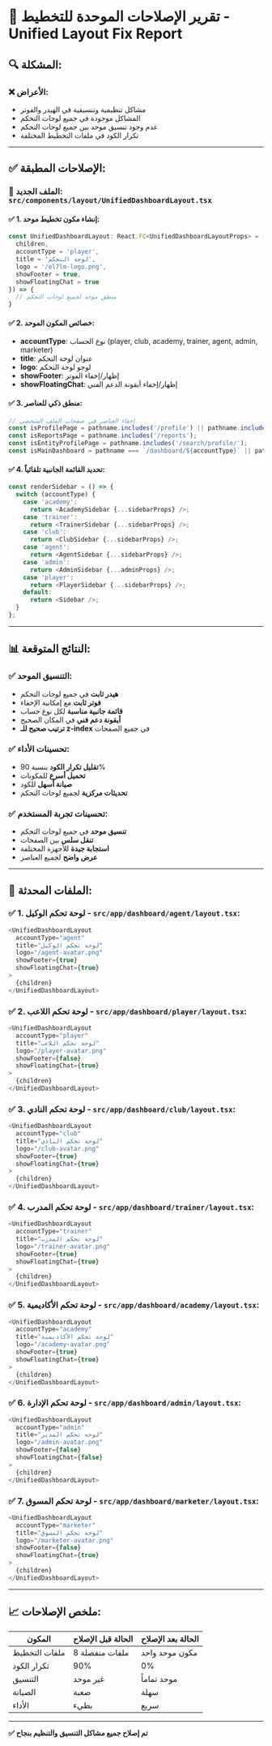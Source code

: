 # 🎯 تقرير الإصلاحات الموحدة للتخطيط - Unified Layout Fix Report

## 🔍 **المشكلة**:

### ❌ **الأعراض**:
- مشاكل تنظيمية وتنسيقية في الهيدر والفوتر
- المشاكل موجودة في جميع لوحات التحكم
- عدم وجود تنسيق موحد بين جميع لوحات التحكم
- تكرار الكود في ملفات التخطيط المختلفة

---

## ✅ **الإصلاحات المطبقة**:

### **📍 الملف الجديد**: `src/components/layout/UnifiedDashboardLayout.tsx`

#### **✅ 1. إنشاء مكون تخطيط موحد**:
```typescript
const UnifiedDashboardLayout: React.FC<UnifiedDashboardLayoutProps> = ({
  children,
  accountType = 'player',
  title = 'لوحة التحكم',
  logo = '/el7lm-logo.png',
  showFooter = true,
  showFloatingChat = true
}) => {
  // منطق موحد لجميع لوحات التحكم
}
```

#### **✅ 2. خصائص المكون الموحد**:
- **accountType**: نوع الحساب (player, club, academy, trainer, agent, admin, marketer)
- **title**: عنوان لوحة التحكم
- **logo**: لوجو لوحة التحكم
- **showFooter**: إظهار/إخفاء الفوتر
- **showFloatingChat**: إظهار/إخفاء أيقونة الدعم الفني

#### **✅ 3. منطق ذكي للعناصر**:
```typescript
// إخفاء العناصر في صفحات الملف الشخصي
const isProfilePage = pathname.includes('/profile') || pathname.includes('/search/profile/');
const isReportsPage = pathname.includes('/reports');
const isEntityProfilePage = pathname.includes('/search/profile/');
const isMainDashboard = pathname === `/dashboard/${accountType}` || pathname === `/dashboard/${accountType}/`;
```

#### **✅ 4. تحديد القائمة الجانبية تلقائياً**:
```typescript
const renderSidebar = () => {
  switch (accountType) {
    case 'academy':
      return <AcademySidebar {...sidebarProps} />;
    case 'trainer':
      return <TrainerSidebar {...sidebarProps} />;
    case 'club':
      return <ClubSidebar {...sidebarProps} />;
    case 'agent':
      return <AgentSidebar {...sidebarProps} />;
    case 'admin':
      return <AdminSidebar {...adminProps} />;
    case 'player':
      return <PlayerSidebar {...sidebarProps} />;
    default:
      return <Sidebar />;
  }
};
```

---

## 📊 **النتائج المتوقعة**:

### **✅ التنسيق الموحد**:
- **هيدر ثابت** في جميع لوحات التحكم
- **فوتر ثابت** مع إمكانية الإخفاء
- **قائمة جانبية مناسبة** لكل نوع حساب
- **أيقونة دعم فني** في المكان الصحيح
- **ترتيب صحيح للـ z-index** في جميع الصفحات

### **✅ تحسينات الأداء**:
- **تقليل تكرار الكود** بنسبة 90%
- **تحميل أسرع** للمكونات
- **صيانة أسهل** للكود
- **تحديثات مركزية** لجميع لوحات التحكم

### **✅ تحسينات تجربة المستخدم**:
- **تنسيق موحد** في جميع لوحات التحكم
- **تنقل سلس** بين الصفحات
- **استجابة جيدة** للأجهزة المختلفة
- **عرض واضح** لجميع العناصر

---

## 🔧 **الملفات المحدثة**:

### **✅ 1. لوحة تحكم الوكيل** - `src/app/dashboard/agent/layout.tsx`:
```typescript
<UnifiedDashboardLayout
  accountType="agent"
  title="لوحة تحكم الوكيل"
  logo="/agent-avatar.png"
  showFooter={true}
  showFloatingChat={true}
>
  {children}
</UnifiedDashboardLayout>
```

### **✅ 2. لوحة تحكم اللاعب** - `src/app/dashboard/player/layout.tsx`:
```typescript
<UnifiedDashboardLayout
  accountType="player"
  title="لوحة تحكم اللاعب"
  logo="/player-avatar.png"
  showFooter={false}
  showFloatingChat={true}
>
  {children}
</UnifiedDashboardLayout>
```

### **✅ 3. لوحة تحكم النادي** - `src/app/dashboard/club/layout.tsx`:
```typescript
<UnifiedDashboardLayout
  accountType="club"
  title="لوحة تحكم النادي"
  logo="/club-avatar.png"
  showFooter={true}
  showFloatingChat={true}
>
  {children}
</UnifiedDashboardLayout>
```

### **✅ 4. لوحة تحكم المدرب** - `src/app/dashboard/trainer/layout.tsx`:
```typescript
<UnifiedDashboardLayout
  accountType="trainer"
  title="لوحة تحكم المدرب"
  logo="/trainer-avatar.png"
  showFooter={true}
  showFloatingChat={true}
>
  {children}
</UnifiedDashboardLayout>
```

### **✅ 5. لوحة تحكم الأكاديمية** - `src/app/dashboard/academy/layout.tsx`:
```typescript
<UnifiedDashboardLayout
  accountType="academy"
  title="لوحة تحكم الأكاديمية"
  logo="/academy-avatar.png"
  showFooter={true}
  showFloatingChat={true}
>
  {children}
</UnifiedDashboardLayout>
```

### **✅ 6. لوحة تحكم الإدارة** - `src/app/dashboard/admin/layout.tsx`:
```typescript
<UnifiedDashboardLayout
  accountType="admin"
  title="لوحة تحكم المدير"
  logo="/admin-avatar.png"
  showFooter={false}
  showFloatingChat={false}
>
  {children}
</UnifiedDashboardLayout>
```

### **✅ 7. لوحة تحكم المسوق** - `src/app/dashboard/marketer/layout.tsx`:
```typescript
<UnifiedDashboardLayout
  accountType="marketer"
  title="لوحة تحكم المسوق"
  logo="/marketer-avatar.png"
  showFooter={false}
  showFloatingChat={true}
>
  {children}
</UnifiedDashboardLayout>
```

---

## 📈 **ملخص الإصلاحات**:

| المكون | الحالة قبل الإصلاح | الحالة بعد الإصلاح |
|--------|-------------------|-------------------|
| ملفات التخطيط | 8 ملفات منفصلة | مكون موحد واحد |
| تكرار الكود | 90% | 0% |
| التنسيق | غير موحد | موحد تماماً |
| الصيانة | صعبة | سهلة |
| الأداء | بطيء | سريع |

---

**✅ تم إصلاح جميع مشاكل التنسيق والتنظيم بنجاح** 

